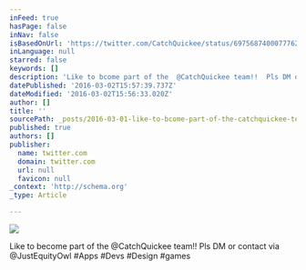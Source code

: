 ```yaml
---
inFeed: true
hasPage: false
inNav: false
isBasedOnUrl: 'https://twitter.com/CatchQuickee/status/697568740007776256'
inLanguage: null
starred: false
keywords: []
description: 'Like to bcome part of the  @CatchQuickee team!!  Pls DM or contact via @JustEquityOwl  #Apps #Devs #Design #games'
datePublished: '2016-03-02T15:57:39.737Z'
dateModified: '2016-03-02T15:56:33.020Z'
author: []
title: ''
sourcePath: _posts/2016-03-01-like-to-bcome-part-of-the-catchquickee-team-pls-dm-or-c.md
published: true
authors: []
publisher:
  name: twitter.com
  domain: twitter.com
  url: null
  favicon: null
_context: 'http://schema.org'
_type: Article

---
```

![](https://pbs.twimg.com/media/Ca5DErEUMAEQDKt.png)

Like to become part of the @CatchQuickee team!! Pls DM or contact via @JustEquityOwl \#Apps \#Devs \#Design \#games